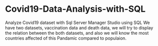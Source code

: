 # Covid19-Data-Analysis-with-SQL
Analyze Covid19 dataset with Sql Server Manager Studio using SQL 
We have two datasets, vaccination data and death data, we will try to display the relation  between the both datasets, and also we will know the most countries affected of this Pandamic compared to populaion.

